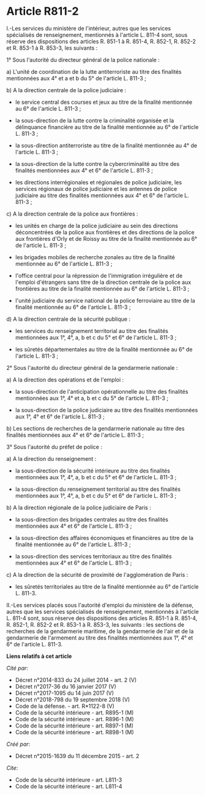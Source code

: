 # Article R811-2

I.-Les services du ministère de l'intérieur, autres que les services spécialisés de renseignement, mentionnés à l'article L.
811-4 sont, sous réserve des dispositions des articles R. 851-1 à R. 851-4, R. 852-1, R. 852-2 et R. 853-1 à R. 853-3, les
suivants : 

1° Sous l'autorité du directeur général de la police nationale : 

a) L'unité de coordination de la lutte antiterroriste au titre des finalités mentionnées aux 4° et a et b du 5° de l'article
L. 811-3 ; 

b) A la direction centrale de la police judiciaire :

- le service central des courses et jeux au titre de la finalité mentionnée au 6° de l'article L. 811-3 ;

- la sous-direction de la lutte contre la criminalité organisée et la délinquance financière au titre de la finalité
mentionnée au 6° de l'article L. 811-3 ;

- la sous-direction antiterroriste au titre de la finalité mentionnée au 4° de l'article L. 811-3 ;

- la sous-direction de la lutte contre la cybercriminalité au titre des finalités mentionnées aux 4° et 6° de l'article L.
811-3 ;

- les directions interrégionales et régionales de police judiciaire, les services régionaux de police judiciaire et les
antennes de police judiciaire au titre des finalités mentionnées aux 4° et 6° de l'article L. 811-3 ; 

c) A la direction centrale de la police aux frontières :

- les unités en charge de la police judiciaire au sein des directions déconcentrées de la police aux frontières et des
directions de la police aux frontières d'Orly et de Roissy au titre de la finalité mentionnée au 6° de l'article L. 811-3 ;

- les brigades mobiles de recherche zonales au titre de la finalité mentionnée au 6° de l'article L. 811-3 ;

- l'office central pour la répression de l'immigration irrégulière et de l'emploi d'étrangers sans titre de la direction
centrale de la police aux frontières au titre de la finalité mentionnée au 6° de l'article L. 811-3 ;

- l'unité judiciaire du service national de la police ferroviaire au titre de la finalité mentionnée au 6° de l'article L.
811-3 ; 

d) A la direction centrale de la sécurité publique :

- les services du renseignement territorial au titre des finalités mentionnées aux 1°, 4°, a, b et c du 5° et 6° de l'article
L. 811-3 ;

- les sûretés départementales au titre de la finalité mentionnée au 6° de l'article L. 811-3 ; 

2° Sous l'autorité du directeur général de la gendarmerie nationale : 

a) A la direction des opérations et de l'emploi :

- la sous-direction de l'anticipation opérationnelle au titre des finalités mentionnées aux 1°, 4° et a, b et c du 5° de
l'article L. 811-3 ;

- la sous-direction de la police judiciaire au titre des finalités mentionnées aux 1°, 4° et 6° de l'article L. 811-3 ; 

b) Les sections de recherches de la gendarmerie nationale au titre des finalités mentionnées aux 4° et 6° de l'article L.
811-3 ; 

3° Sous l'autorité du préfet de police : 

a) A la direction du renseignement :

- la sous-direction de la sécurité intérieure au titre des finalités mentionnées aux 1°, 4°, a, b et c du 5° et 6° de
l'article L. 811-3 ;

- la sous-direction du renseignement territorial au titre des finalités mentionnées aux 1°, 4°, a, b et c du 5° et 6° de
l'article L. 811-3 ; 

b) A la direction régionale de la police judiciaire de Paris :

- la sous-direction des brigades centrales au titre des finalités mentionnées aux 4° et 6° de l'article L. 811-3 ;

- la sous-direction des affaires économiques et financières au titre de la finalité mentionnée au 6° de l'article L. 811-3 ;

- la sous-direction des services territoriaux au titre des finalités mentionnées aux 4° et 6° de l'article L. 811-3 ; 

c) A la direction de la sécurité de proximité de l'agglomération de Paris :

- les sûretés territoriales au titre de la finalité mentionnée au 6° de l'article L. 811-3. 

II.-Les services placés sous l'autorité d'emploi du ministère de la défense, autres que les services spécialisés de
renseignement, mentionnés à l'article L. 811-4 sont, sous réserve des dispositions des articles R. 851-1 à R. 851-4, R.
852-1, R. 852-2 et R. 853-1 à R. 853-3, les suivants : les sections de recherches de la gendarmerie maritime, de la
gendarmerie de l'air et de la gendarmerie de l'armement au titre des finalités mentionnées aux 1°, 4° et 6° de l'article L.
811-3.

**Liens relatifs à cet article**

_Cité par_:

  - Décret n°2014-833 du 24 juillet 2014 - art. 2 (V)
  - Décret n°2017-36 du 16 janvier 2017 (V)
  - Décret n°2017-1095 du 14 juin 2017 (V)
  - Décret n°2018-798 du 19 septembre 2018 (V)
  - Code de la défense. - art. R*1122-8 (V)
  - Code de la sécurité intérieure - art. R895-1 (M)
  - Code de la sécurité intérieure - art. R896-1 (M)
  - Code de la sécurité intérieure - art. R897-1 (M)
  - Code de la sécurité intérieure - art. R898-1 (M)

_Créé par_:

  - Décret n°2015-1639 du 11 décembre 2015 - art. 2

_Cite_:

  - Code de la sécurité intérieure - art. L811-3
  - Code de la sécurité intérieure - art. L811-4
